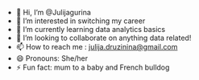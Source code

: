 - 👋 Hi, I’m @Julijagurina
- 👀 I’m interested in switching my career
- 🌱 I’m currently learning data analytics basics
- 💞️ I’m looking to collaborate on anything data related!
- 📫 How to reach me : julija.druzinina@gmail.com
- 😄 Pronouns: She/her
- ⚡ Fun fact: mum to a baby and French bulldog

<!---
Julijagurina/Julijagurina is a ✨ special ✨ repository because its `README.md` (this file) appears on your GitHub profile.
You can click the Preview link to take a look at your changes.
--->
